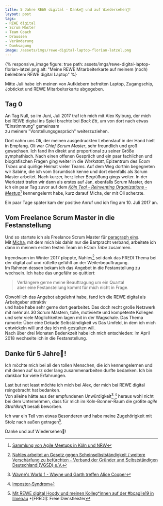 ```yaml
---
title: 5 Jahre REWE digital - Danke🙏 und auf Wiedersehen👋!
layout: post
tags:
- REWE digital
- Scrum Master
- Team Coach
- Draussen
- Veränderung
- Danksagung
image: /assets/imgs/rewe-digital-laptop-florian-latzel.png
---
```

{% responsive_image figure: true 
path: assets/imgs/rewe-digital-laptop-florian-latzel.png
alt: "Meine REWE Mitarbeiterkarte auf meinem (noch) beklebtem REWE digital Laptop" %}

Mitte Juli habe ich meinen von Aufklebern befreiten Laptop, 
Zugangschip, Jobticket und REWE Mitarbeiterkarte abgegeben.<!--break-->

## Tag 0

An Tag Null, so im Juni, Juli 2017 traf ich mich mit Alex Kylburg,
der mich bei REWE digital ins Spiel brachte bei *Back Ett*,
um von dort nach etwas "Einstimmung" gemeinsam  
zu meinem "Vorstellungsgespräch" weiterzuziehen.

Dort nahm uns Oli, der meinen ausgedruckten Lebenslauf in der Hand hielt in Empfang. 
Oli war *Chief Scrum Master*, sehr freundlich und groß gewachsen.
Ich fand ihn direkt und proportional zu seiner Größe symphathisch.
Nach einen offenen Gespräch und ein paar fachlichen und biografischen Fragen
ging weiter in die *Werkstatt*, Epizentrum des *Ecom Tribes* 
und quirlige Heimat vieler Teams. 
Auf dem Weg dorthin begegneten wir Sabine, die ich vom Scrumtisch kenne
und dort ebenfalls als Scrum Master arbeitet. 
Nach kurzer, herzlicher Begrüßung gings weiter.
In der Werkstatt trafen wir dann als erstes auf Jan, ebenfalls Scrum Master,
den ich ein paar Tag zuvor 
auf dem [*Köln Teal - Reinventing Organizations - Meetup*](
https://www.meetup.com/de-DE/Koln-Teal-Reinventing-Organizations-Meetup/)[^meetups]
kennengelernt habe,
kurz darauf Micha, der mit Oli scherzte. 

Ein paar Tage später kam der positive Anruf und ich fing am 10. Juli 2017 an.   

## Vom Freelance Scrum Master in die Festanstellung

Und so startete ich als Freelance Scrum Master 
für [paragraph eins](https://www.paragraph1.de).  
Mit [Micha](https://michael-kutz.de/), 
mit dem mich bis dahin nur die Bartpracht verband,
arbeitete ich dann in meinem ersten festen Team im *ECom Tribe* zusammen.
   
Irgendwann im Winter 2017 ploppte, Nahles[^nahles] sei dank 
das FREDI Thema bei der digital auf
und rüttelte gefühlt an der Weiterbeauftragung.   
Im Rahmen dessen bekam ich das Angebot in die Festanstellung zu wechseln.
Ich habe das ungefähr so quittiert:

> Verlängere gerne meine Beauftragung um ein Quartal    
> aber eine Festanstellung kommt für mich nicht in Frage.

Obwohl ich das Angebot abgelehnt habe, 
fand ich die REWE digital als Arbeitgeber attraktiv   
und habe habe sehr gerne dort gearbeitet. 
Das doch recht große Netzwerk mit mehr als 30 Scrum Mastern,
tolle, motivierte und kompetente Kollegen und sehr viele Möglichkeiten 
lagen mit in der Wagschale.
Das Thema rumorte: Über eine Dekade Selbständigkeit vs Das Umfeld, 
in dem ich mich entwickeln will und das ich mit-gestalten will.   
Nach über drei Monaten Bedenkzeit habe ich mich entschieden: 
Im April 2018 wechselte ich in die Festanstellung.

## Danke für 5 Jahre🙏! 

Ich möchte mich bei all den tollen Menschen, 
die ich kennengelernen und mit denen 
auf kurz oder lang zusammenarbeiten durfte bedanken.
Ich bin dankbar für viele Erfahrungen.

Last but not least möchte ich mich bei Alex, 
der mich bei REWE digital reingebracht hat bedanken.   
Von alleine hätte aus der empfundenen Unwürdigkeit[^wayne] [^imposter] heraus 
wohl nicht bei dem Unternehmen,
dass für mich im Köln-Bonner-Raum die größte *agile Strahlkraft* besaß beworben.

Ich war ein Teil von etwas Besonderen 
und habe meine Zugehörigkeit mit Stolz nach außen getragen[^hoody]. 

Danke und auf Wiedersehen🙏!

[^nahles]: [Nahles arbeitet an Gesetz gegen Scheinselbstständigkeit / weitere Verschärfung zu befürchten - Verband der Gründer und Selbstständigen Deutschland (VGSD) e.V.](https://www.vgsd.de/nahles-arbeitet-an-gesetz-gegen-scheinselbststaendigkeit-weitere-verschaerfungen-zu-befuerchten/)
[^meetups]: [Sammlung von Agile Meetups in Köln und NRW](/agile-meetups-events-koeln-nrw.html)
[^imposter]: [Impostor-Syndrom](https://de.wikipedia.org/wiki/Hochstapler-Syndrom)
[^wayne]: [Wayne's World 1 - Wayne und Garth treffen Alice Cooper](https://www.youtube.com/watch?v=LKsyUDLQ9G8)
[^hoody]: [Mit REWE digital Hoody und meinen Kolleg*innen auf der #bcagile19 in Ilmenau](https://twitter.com/fl3a/status/1188165005730074625) 
*[FREDI]: Freie Dienstleister
